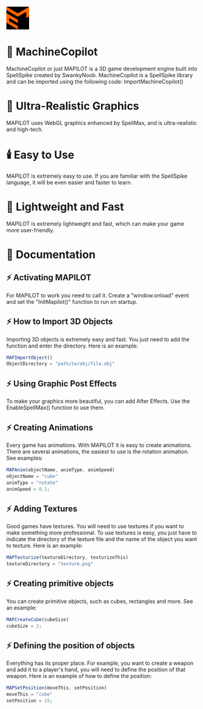 ![Wesley Y](https://raw.githubusercontent.com/NervousGroove/MachineCopilot/main/mapilot60.png)

# 🐉 MachineCopilot
MachineCopilot or just MAPILOT is a 3D game development engine built into SpellSpike created by SwankyNoob. MachineCopilot is a SpellSpike library and can be imported using the following code:
ImportMachineCopilot()

# 👾 Ultra-Realistic Graphics
MAPILOT uses WebGL graphics enhanced by SpellMax, and is ultra-realistic and high-tech.

# 🕯️ Easy to Use
MAPILOT is extremely easy to use. If you are familiar with the SpellSpike language, it will be even easier and faster to learn.

# 🚀 Lightweight and Fast
MAPILOT is extremely lightweight and fast, which can make your game more user-friendly.

# 🐊 Documentation

## ⚡ Activating MAPILOT
For MAPILOT to work you need to call it. Create a "window.onload" event and set the "InitMapilot()" function to run on startup.

## ⚡ How to Import 3D Objects
Importing 3D objects is extremely easy and fast. You just need to add the function and enter the directory. Here is an example:
```javascript
MAPImportObject()
ObjectDirectory = "path/to/obj/file.obj"
```
## ⚡ Using Graphic Post Effects
To make your graphics more beautiful, you can add After Effects. Use the EnableSpellMax() function to use them.

## ⚡ Creating Animations
Every game has animations. With MAPILOT it is easy to create animations. There are several animations, the easiest to use is the rotation animation. See examples:
```javascript
MAPAnim(objectName, animType, animSpeed)
objectName = "cube"
animType = "rotate"
animSpeed = 0.1;
```
## ⚡ Adding Textures
Good games have textures. You will need to use textures if you want to make something more professional. To use textures is easy, you just have to indicate the directory of the texture file and the name of the object you want to texture. Here is an example:
```javascript
MAPTexturize(textureDirectory, texturizeThis)
textureDirectory = "texture.png"
```

## ⚡ Creating primitive objects
You can create primitive objects, such as cubes, rectangles and more. See an example:
```javascript
MAPCreateCube(cubeSize)
cubeSize = 2;
```
## ⚡ Defining the position of objects
Everything has its proper place. For example, you want to create a weapon and add it to a player's hand, you will need to define the position of that weapon. Here is an example of how to define the position:
```javascript
MAPSetPosition(moveThis, setPosition)
moveThis = "cube"
setPosition = 15;
```
